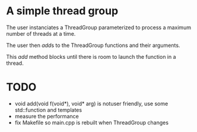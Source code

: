 # A simple thread group

The user instanciates a ThreadGroup parameterized to process a maximum number of threads at a time.

The user then *add*s to the ThreadGroup functions and their arguments.

This *add* method blocks until there is room to launch the function in a thread.

# TODO
- void add(void f(void&ast;), void&ast; arg) is notuser friendly, use some std::function and templates
- measure the performance
- fix Makefile so main.cpp is rebuilt when ThreadGroup changes
